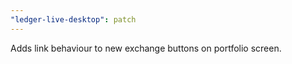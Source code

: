 ```yaml
---
"ledger-live-desktop": patch
---
```


Adds link behaviour to new exchange buttons on portfolio screen.
